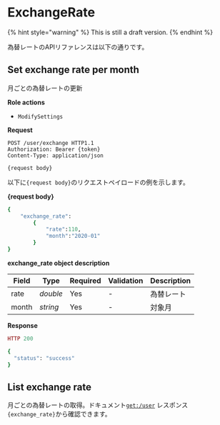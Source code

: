 # ExchangeRate

{% hint style="warning" %}
This is still a draft version.
{% endhint %}

為替レートのAPIリファレンスは以下の通りです。

## Set exchange rate per month

月ごとの為替レートの更新


**Role actions**

- `ModifySettings`

**Request**

```http
POST /user/exchange HTTP1.1
Authorization: Bearer {token}
Content-Type: application/json

{request body}
```

以下に`{request body}`のリクエストペイロードの例を示します。

**{request body}**

```ruby
{
	"exchange_rate":
		{
			"rate":110,
			"month":"2020-01"
		}
}
```

**exchange_rate object description**

Field           | Type      | Required | Validation | Description
--------------- | --------- | -------- | ---------- | -----------
 rate           | *double*  | Yes      | -          | 為替レート
 month          | *string*  | Yes      | -          | 対象月


**Response**

```ruby
HTTP 200

{
  "status": "success"
}
```


## List exchange rate

月ごとの為替レートの取得。ドキュメント[`get:/user`](https://docs.mobingi.com/v/api-reference/ripple/user) レスポンス`{exchange_rate}`から確認できます。


